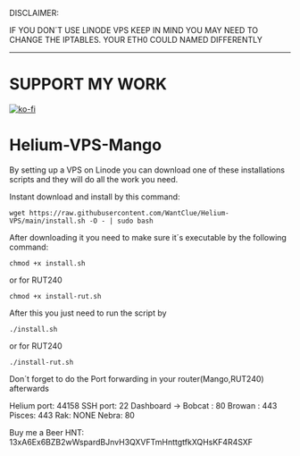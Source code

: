 DISCLAIMER:

  IF YOU DON´T USE LINODE VPS KEEP IN MIND YOU MAY NEED TO CHANGE THE IPTABLES. YOUR ETH0 COULD NAMED DIFFERENTLY
  
  ---------------------------------------------------------------------------------------------------------------------------
# SUPPORT MY WORK
[![ko-fi](https://ko-fi.com/img/githubbutton_sm.svg)](https://ko-fi.com/R5R0IYN9V)

# Helium-VPS-Mango

By setting up a VPS on Linode you can download one of these installations scripts and they will do all the work you need.

Instant download and install by this command:

```
wget https://raw.githubusercontent.com/WantClue/Helium-VPS/main/install.sh -O - | sudo bash
```

After downloading it you need to make sure it´s executable by the following command:
```
chmod +x install.sh
```
or for RUT240
```
chmod +x install-rut.sh
```

After this you just need to run the script by
```
./install.sh
```
or for RUT240
```
./install-rut.sh
```
Don´t forget to do the Port forwarding in your router(Mango,RUT240) afterwards

Helium port: 44158
SSH port:     22
Dashboard -> 
              Bobcat : 80
              Browan : 443
              Pisces: 443
              Rak: NONE
              Nebra: 80
             
Buy me a Beer 
              HNT: 13xA6Ex6BZB2wWspardBJnvH3QXVFTmHnttgtfkXQHsKF4R4SXF
